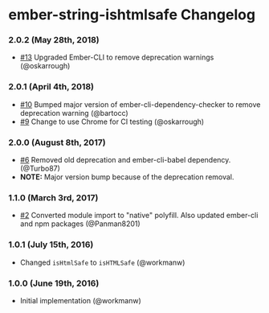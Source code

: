 # ember-string-ishtmlsafe Changelog

### 2.0.2 (May 28th, 2018)

- [#13](https://github.com/workmanw/ember-string-ishtmlsafe-polyfill/pull/13) Upgraded Ember-CLI to remove deprecation warnings (@oskarrough)

### 2.0.1 (April 4th, 2018)

- [#10](https://github.com/workmanw/ember-string-ishtmlsafe-polyfill/pull/10) Bumped major version of ember-cli-dependency-checker to remove deprecation warning (@bartocc)
- [#9](https://github.com/workmanw/ember-string-ishtmlsafe-polyfill/pull/9) Change to use Chrome for CI testing (@oskarrough)

### 2.0.0 (August 8th, 2017)

- [#6](https://github.com/workmanw/ember-string-ishtmlsafe-polyfill/pull/6) Removed old deprecation and ember-cli-babel dependency. (@Turbo87)
- **NOTE:** Major version bump because of the deprecation removal.

### 1.1.0 (March 3rd, 2017)

- [#2](https://github.com/workmanw/ember-string-ishtmlsafe-polyfill/pull/2) Converted module import to "native" polyfill. Also updated ember-cli and npm packages (@Panman8201)

### 1.0.1 (July 15th, 2016)

- Changed `isHtmlSafe` to `isHTMLSafe` (@workmanw)

### 1.0.0 (June 19th, 2016)

- Initial implementation (@workmanw)

